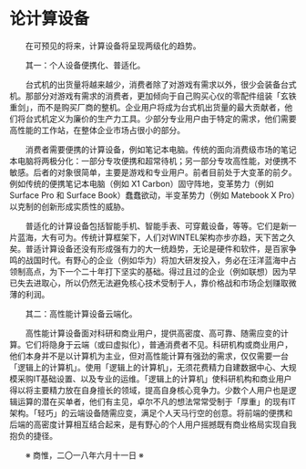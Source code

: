 # 论计算设备

&emsp;&emsp;在可预见的将来，计算设备将呈现两级化的趋势。

&emsp;&emsp;其一：个人设备便携化、普适化。

&emsp;&emsp;台式机的出货量将越来越少，消费者除了对游戏有需求以外，很少会装备台式机。那部分对游戏有需求的消费者，更加倾向于自己购买心仪的零配件组装「玄铁重剑」，而不是购买厂商的整机。企业用户将成为台式机出货量的最大贡献者，他们将台式机定义为廉价的生产力工具。少部分专业用户由于特定的需求，他们需要高性能的工作站，在整体企业市场占很小的部分。

&emsp;&emsp;消费者需要便携的计算设备，例如笔记本电脑。传统的面向消费级市场的笔记本电脑将两极分化：一部分专攻便携和超常待机；另一部分专攻高性能，对便携不敏感。后者的对象很简单，主要是游戏和专业用户。前者目前处于大变革的前夕。例如传统的便携笔记本电脑（例如 X1 Carbon）固守阵地，变革势力（例如 Surface Pro 和 Surface Book）蠢蠢欲动，半变革势力（例如 Matebook X Pro）以克制的创新形成实质性的威胁。

&emsp;&emsp;普适化的计算设备包括智能手机、智能手表、可穿戴设备，等等。它们是新一片蓝海，大有可为。传统计算框架下，人们对WINTEL架构亦步亦趋，天下苦之久矣。普适计算设备还没有形成强有力的大一统趋势，无论是硬件和软件，是百家争鸣的战国时代。有野心的企业（例如华为）将加大研发投入，务必在汪洋蓝海中占领制高点，为下一个二十年打下坚实的基础。得过且过的企业（例如联想）因为早已失去进取心，所以仍然无法避免核心技术受制于人，靠价格战和市场企划赚取微薄的利润。

&emsp;&emsp;其二：高性能计算设备云端化。

&emsp;&emsp;高性能计算设备面对科研和商业用户，提供高密度、高可靠、随需应变的计算。它们将隐身于云端（或曰虚拟化），普通消费者不见。科研机构或商业用户，他们本身并不是以计算机为主业，但对高性能计算有强劲的需求，仅仅需要一台「逻辑上的计算机」。使用「逻辑上的计算机」，无须花费精力自建数据中心、大规模采购IT基础设置、以及专业的运维。「逻辑上的计算机」使科研机构和商业用户得以将主要精力放在自身擅长的领域，提高自身核心竞争力。少数个人用户也是逻辑运算的潜在买单者，他们有主见，卓尔不凡的想法常常受制于「厚重」的现有IT架构。「轻巧」的云端设备随需应变，满足个人天马行空的创意。将前端的便携和后端的高密度计算相互结合起来，是有野心的个人用户摇撼既有商业格局实现自我抱负的捷径。

&emsp;&emsp;※ 商惟，二〇一八年六月十一日 ※